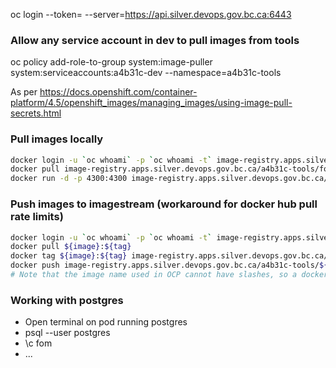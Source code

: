 oc login --token=<token> --server=https://api.silver.devops.gov.bc.ca:6443

### Allow any service account in dev to pull images from tools
oc policy add-role-to-group system:image-puller system:serviceaccounts:a4b31c-dev --namespace=a4b31c-tools

As per https://docs.openshift.com/container-platform/4.5/openshift_images/managing_images/using-image-pull-secrets.html


### Pull images locally
``` bash
docker login -u `oc whoami` -p `oc whoami -t` image-registry.apps.silver.devops.gov.bc.ca
docker pull image-registry.apps.silver.devops.gov.bc.ca/a4b31c-tools/fom-public:demo
docker run -d -p 4300:4300 image-registry.apps.silver.devops.gov.bc.ca/a4b31c-tools/fom-public:demo
``` 

### Push images to imagestream (workaround for docker hub pull rate limits)
``` bash
docker login -u `oc whoami` -p `oc whoami -t` image-registry.apps.silver.devops.gov.bc.ca
docker pull ${image}:${tag}
docker tag ${image}:${tag} image-registry.apps.silver.devops.gov.bc.ca/a4b31c-tools/${image}:${tag}
docker push image-registry.apps.silver.devops.gov.bc.ca/a4b31c-tools/${image}:${tag}
# Note that the image name used in OCP cannot have slashes, so a docker image like 'postgis/postgis' will need to have the image name converted to something like 'postgis' in OCP
```

### Working with postgres
- Open terminal on pod running postgres
- psql --user postgres
- \c fom
- ...


